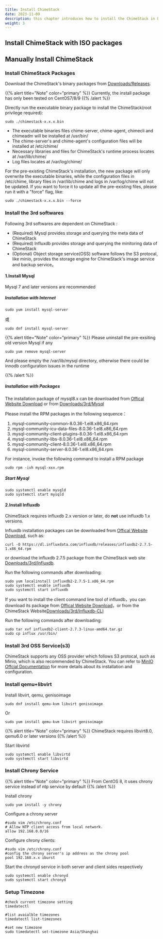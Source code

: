 ```yaml
---
title: Install ChimeStack
date: 2023-11-09
description: this chapter introduces how to install the ChimeStack in Linux 
weight: 3
---
```


## Install ChimeStack with ISO packages

## Manually Install ChimeStack

### Install ChimeStack Packages

Download the ChimeStack's binary packages from [Downloads/Releases](https://chimestack.io/downloads/releases).

{{% alert title="Note" color="primary" %}}
Currently, the install package has only been tested on CentOS7/8/9
{{% /alert %}}

Directly run the executable binary package to install the ChimeStack(root privilege required): 

```
sudo ./chimestack-x.x.x.bin 
```

- The executable binaries files chime-server, chime-agent, chimecli and chimeadm will be installed at /usr/bin/
- The chime-server's and chime-agent's configuration files will be installed at /etc/chime/
- Necessary libraries and files for ChimeStack's runtime process locates at /var/lib/chime/
- Log files locates at /var/log/chime/ 

For the pre-existing ChimeStack's installation, the new package will only overwrite the executable binaries, while the configuration files in /etc/chime, library files in /var/lib/chime and logs in /var/log/chime will not be updated. 
If you want to force it to update all the pre-existing files, please run it with a "force" flag, like:

```
sudo ./chimestack-x.x.x.bin --force 
```

### Install the 3rd softwares

Following 3rd softwares are dependent on ChimeStack : 
- (Required) Mysql provides storage and querying the meta data of ChimeStack
- (Required) Influxdb provides storage and querying the minitoring data of ChimeStack
- (Optional) Object storage service(OSS) software follows the S3 protocal, like minio, provides the storage engine for ChimeStack's image service and backup service。 

#### 1.Install Mysql

Mysql 7 and later versions are recommended

##### Installation with Internet

```
sudo yum install mysql-server 
```
或
```
sudo dnf install mysql-server 
```

{{% alert title="Note" color="primary" %}}
Please uninstall the pre-exsiting old version Mysql if any
```
sudo yum remove mysql-server
```

And please empty the /var/lib/mysql directory, otherwise there could be innodb configuration issues in the runtime

{{% /alert %}}

##### Installation with Packages

The installation package of mysql8.x can be downloaded from [Offical Website Download](https://dev.mysql.com/downloads/mysql/) or from [Downloads/3rd/Mysql](https://chimestack.io/downloads/3rd/mysql)

Please install the RPM packages in the following sequence：
1. mysql-community-common-8.0.36-1.el8.x86_64.rpm
2. mysql-community-icu-data-files-8.0.36-1.el8.x86_64.rpm
3. mysql-community-client-plugins-8.0.36-1.el8.x86_64.rpm
4. mysql-community-libs-8.0.36-1.el8.x86_64.rpm
5. mysql-community-client-8.0.36-1.el8.x86_64.rpm
6. mysql-community-server-8.0.36-1.el8.x86_64.rpm

For instance, invoke the following command to install a RPM package

```
sudo rpm -ivh mysql-xxx.rpm 
```

##### Start Mysql

```
sudo systemctl enable mysqld 
sudo systemctl start mysqld 
```


#### 2.Install Influxdb 

ChimeStack requires influxdb 2.x version or later, do **not** use influxdb 1.x versions.

Influxdb installation packages can be downloaded from [Offical Website Download](https://docs.influxdata.com/influxdb/v2/install/), such as:

```
curl -O https://dl.influxdata.com/influxdb/releases/influxdb2-2.7.5-1.x86_64.rpm
```

or download the influxdb 2.7.5 package from the ChimeStack web site [Downloads/3rd/Influxdb](https://chimestack.io/downloads/3rd/influxdb).

Run the following commands after downloading: 

```
sudo yum localinstall influxdb2-2.7.5-1.x86_64.rpm
sudo systemctl enable influxdb 
sudo systemctl start influxdb
```

If you want to install the client command line tool of influxdb，you can download its package from [Offical Website Download](https://docs.influxdata.com/influxdb/v2/tools/influx-cli/)，or from the ChimeStack Website[Downloads/3rd/Influxdb-CLI](https://chimestack.io/downloads/3rd/influxdb-cli)

Run the following commands after downloading: 

```
sudo tar xvf influxdb2-client-2.7.3-linux-amd64.tar.gz
sudo cp influx /usr/bin/ 
```

### Install 3rd OSS Service(s3)

ChimeStack supports any OSS provider which follows S3 protocal, such as Minio, which is also recommended by ChimeStack. You can refer to [MinIO Offcial Documentation](https://min.io/docs/minio/linux/operations/installation.html) for more details about its installation and configuration.

### Install qemu+libvirt

Install libvirt, qemu, genisoimage

```
sudo dnf install qemu-kvm libvirt genisoimage 
```

Or

```
sudo yum install qemu-kvm libvirt genisoimage 
```

{{% alert title="Note" color="primary" %}}
ChimeStack requires libvirt8.0, qemu6.0 or later versions
{{% /alert %}}

Start libvirtd
```
sudo systemctl enable libvirtd
sudo systemctl start libvirtd
```

### Install Chrony Service

{{% alert title="Note" color="primary" %}}
From CentOS 8, it uses chrony service instead of ntp service by default
{{% /alert %}}

Install chrony 

```
sudo yum install -y chrony
```

Configure a chrony server

```
#sudo vim /etc/chrony.conf 
# Allow NTP client access from local network.
allow 192.168.0.0/16

```

Configure chrony clients:

```
#sudo vim /etc/chrony.conf 
#config the chrony server's ip address as the chrony pool
pool 192.168.x.x iburst
```

Start the chronyd service in both server and client sides respectively 

```
sudo systemctl enable chronyd 
sudo systemctl start chronyd
```

### Setup Timezone

```
#check current timezone setting
timedatectl 

#list avaialble timezones 
timedatectl list-timezones 

#set new timezone 
sudo timedatectl set-timezone Asia/Shanghai
```